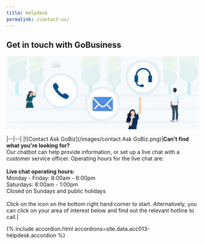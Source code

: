 ```yaml
---
title: Helpdesk
permalink: /contact-us/
---
```


## Get in touch with GoBusiness

![Helpdesk](/images/Helpdesk.jpg)

|--|--|
|![Contact Ask GoBiz](/images/contact Ask GoBiz.png)|**Can't find what you're looking for?** <br> Our chatbot can help provide information, or set up a live chat with a customer service officer. Operating hours for the live chat are:<br><br>**Live chat operating hours:**<br>Monday - Friday: 8:00am - 6:00pm<br>Saturdays: 8:00am - 1:00pm<br>Closed on Sundays and public holidays<br><br>Click on the icon on the bottom right hand corner to start. Alternatively, you can click on your area of interest below and find out the relevant hotline to call.|

{% include accordion.html accordions=site.data.acc013-helpdesk.accordion %}

<script src="/jquery/jquery.min.js"></script>
<script src="/jquery/resize-tables.js"></script>